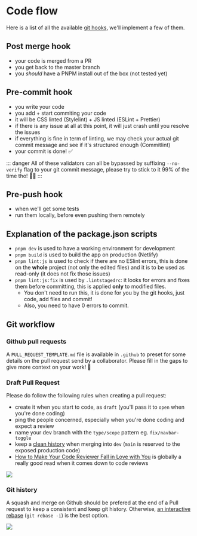 # Code flow

Here is a list of all the available [git hooks](https://githooks.com/), we'll implement a few of them.

## Post merge hook
- your code is merged from a PR
- you get back to the master branch
- you _should_ have a PNPM install out of the box (not tested yet)

## Pre-commit hook
- you write your code
- you add + start commiting your code
- it will be CSS linted (Stylelint) + JS linted (ESLint + Prettier)
- if there is any issue at all at this point, it will just crash until you resolve the issues
- if everything is fine in term of linting, we may check your actual git commit message and see if it's structured enough (Commitlint)
- your commit is done! ✅

::: danger
All of these validators can all be bypassed by suffixing `--no-verify` flag to your git commit message, please try to stick to it 99% of the time tho! 🙏👼
:::

## Pre-push hook
- when we'll get some tests
- run them locally, before even pushing them remotely

## Explanation of the package.json scripts
- `pnpm dev` is used to have a working environment for development
- `pnpm build` is used to build the app on production (Netlify)
- `pnpm lint:js` is used to check if there are no ESlint errors, this is done on the **whole** project (not only the edited files) and it is to be used as read-only (it does not fix those issues)
- `pnpm lint:js:fix` is used by `.lintstagedrc`: it looks for errors and fixes them before committing, this is applied **only** to modified files.
  - You don't need to run this, it is done for you by the git hooks, just code, add files and commit!
  - Also, you need to have 0 errors to commit.

## Git workflow

### Github pull requests

A `PULL_REQUEST_TEMPLATE.md` file is available in `.github` to preset for some details on the pull request send by a collaborator. Please fill in the gaps to give more context on your work! 💪

### Draft Pull Request

Please do follow the following rules when creating a pull request:
- create it when you start to code, as `draft` (you'll pass it to `open` when you're done coding)
- ping the people concerned, especially when you're done coding and expect a review
- name your dev branch with the `type/scope` pattern eg. `fix/navbar-toggle`
- keep a [clean history](http://localhost:1234/conventions/code_flow.html#git-history) when merging into `dev` (`main` is reserved to the exposed production code)
- [How to Make Your Code Reviewer Fall in Love with You](https://mtlynch.io/code-review-love/) is globally a really good read when it comes down to code reviews

![](https://i.imgur.com/NP4b9OH.png)

### Git history

A squash and merge on Github should be prefered at the end of a Pull request to keep a consistent and keep git history. Otherwise, [an interactive rebase](https://youtu.be/f1wnYdLEpgI) (`git rebase -i`) is the best option.

![](https://i.imgur.com/MSYqQyM.png)
